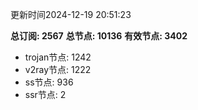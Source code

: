 更新时间2024-12-19 20:51:23

**总订阅: 2567**
**总节点: 10136**
**有效节点: 3402**
- trojan节点: 1242
- v2ray节点: 1222
- ss节点: 936
- ssr节点: 2
